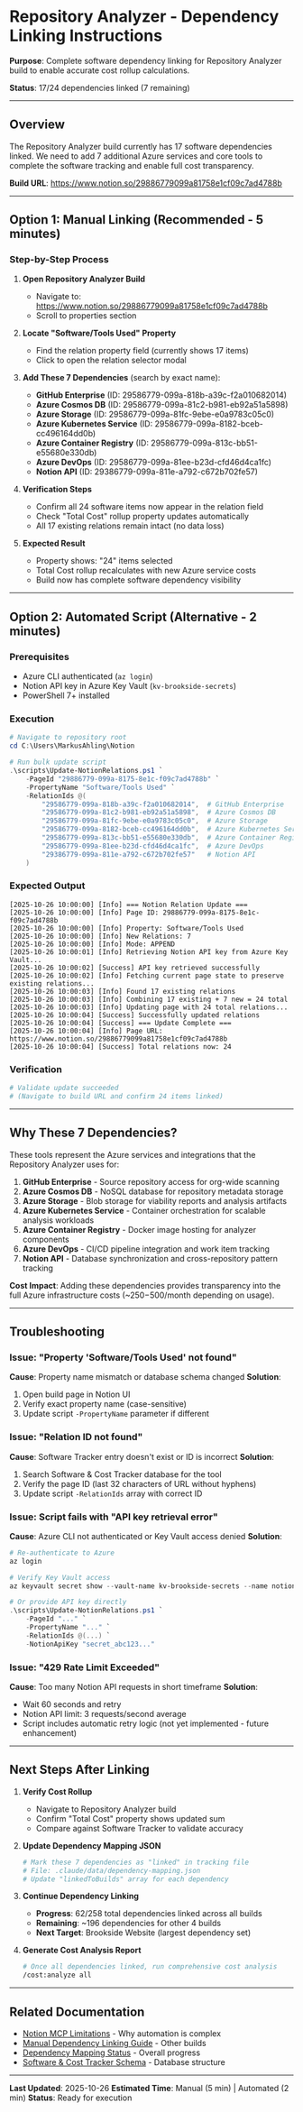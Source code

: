 # Repository Analyzer - Dependency Linking Instructions

**Purpose**: Complete software dependency linking for Repository Analyzer build to enable accurate cost rollup calculations.

**Status**: 17/24 dependencies linked (7 remaining)

---

## Overview

The Repository Analyzer build currently has 17 software dependencies linked. We need to add 7 additional Azure services and core tools to complete the software tracking and enable full cost transparency.

**Build URL**: https://www.notion.so/29886779099a81758e1cf09c7ad4788b

---

## Option 1: Manual Linking (Recommended - 5 minutes)

### Step-by-Step Process

1. **Open Repository Analyzer Build**
   - Navigate to: https://www.notion.so/29886779099a81758e1cf09c7ad4788b
   - Scroll to properties section

2. **Locate "Software/Tools Used" Property**
   - Find the relation property field (currently shows 17 items)
   - Click to open the relation selector modal

3. **Add These 7 Dependencies** (search by exact name):
   - **GitHub Enterprise** (ID: 29586779-099a-818b-a39c-f2a010682014)
   - **Azure Cosmos DB** (ID: 29586779-099a-81c2-b981-eb92a51a5898)
   - **Azure Storage** (ID: 29586779-099a-81fc-9ebe-e0a9783c05c0)
   - **Azure Kubernetes Service** (ID: 29586779-099a-8182-bceb-cc496164dd0b)
   - **Azure Container Registry** (ID: 29586779-099a-813c-bb51-e55680e330db)
   - **Azure DevOps** (ID: 29586779-099a-81ee-b23d-cfd46d4ca1fc)
   - **Notion API** (ID: 29386779-099a-811e-a792-c672b702fe57)

4. **Verification Steps**
   - Confirm all 24 software items now appear in the relation field
   - Check "Total Cost" rollup property updates automatically
   - All 17 existing relations remain intact (no data loss)

5. **Expected Result**
   - Property shows: "24" items selected
   - Total Cost rollup recalculates with new Azure service costs
   - Build now has complete software dependency visibility

---

## Option 2: Automated Script (Alternative - 2 minutes)

### Prerequisites
- Azure CLI authenticated (`az login`)
- Notion API key in Azure Key Vault (`kv-brookside-secrets`)
- PowerShell 7+ installed

### Execution

```powershell
# Navigate to repository root
cd C:\Users\MarkusAhling\Notion

# Run bulk update script
.\scripts\Update-NotionRelations.ps1 `
    -PageId "29886779-099a-8175-8e1c-f09c7ad4788b" `
    -PropertyName "Software/Tools Used" `
    -RelationIds @(
        "29586779-099a-818b-a39c-f2a010682014",  # GitHub Enterprise
        "29586779-099a-81c2-b981-eb92a51a5898",  # Azure Cosmos DB
        "29586779-099a-81fc-9ebe-e0a9783c05c0",  # Azure Storage
        "29586779-099a-8182-bceb-cc496164dd0b",  # Azure Kubernetes Service
        "29586779-099a-813c-bb51-e55680e330db",  # Azure Container Registry
        "29586779-099a-81ee-b23d-cfd46d4ca1fc",  # Azure DevOps
        "29386779-099a-811e-a792-c672b702fe57"   # Notion API
    )
```

### Expected Output

```
[2025-10-26 10:00:00] [Info] === Notion Relation Update ===
[2025-10-26 10:00:00] [Info] Page ID: 29886779-099a-8175-8e1c-f09c7ad4788b
[2025-10-26 10:00:00] [Info] Property: Software/Tools Used
[2025-10-26 10:00:00] [Info] New Relations: 7
[2025-10-26 10:00:00] [Info] Mode: APPEND
[2025-10-26 10:00:01] [Info] Retrieving Notion API key from Azure Key Vault...
[2025-10-26 10:00:02] [Success] API key retrieved successfully
[2025-10-26 10:00:02] [Info] Fetching current page state to preserve existing relations...
[2025-10-26 10:00:03] [Info] Found 17 existing relations
[2025-10-26 10:00:03] [Info] Combining 17 existing + 7 new = 24 total
[2025-10-26 10:00:03] [Info] Updating page with 24 total relations...
[2025-10-26 10:00:04] [Success] Successfully updated relations
[2025-10-26 10:00:04] [Success] === Update Complete ===
[2025-10-26 10:00:04] [Info] Page URL: https://www.notion.so/29886779099a81758e1cf09c7ad4788b
[2025-10-26 10:00:04] [Success] Total relations now: 24
```

### Verification

```powershell
# Validate update succeeded
# (Navigate to build URL and confirm 24 items linked)
```

---

## Why These 7 Dependencies?

These tools represent the Azure services and integrations that the Repository Analyzer uses for:

1. **GitHub Enterprise** - Source repository access for org-wide scanning
2. **Azure Cosmos DB** - NoSQL database for repository metadata storage
3. **Azure Storage** - Blob storage for viability reports and analysis artifacts
4. **Azure Kubernetes Service** - Container orchestration for scalable analysis workloads
5. **Azure Container Registry** - Docker image hosting for analyzer components
6. **Azure DevOps** - CI/CD pipeline integration and work item tracking
7. **Notion API** - Database synchronization and cross-repository pattern tracking

**Cost Impact**: Adding these dependencies provides transparency into the full Azure infrastructure costs (~$250-$500/month depending on usage).

---

## Troubleshooting

### Issue: "Property 'Software/Tools Used' not found"
**Cause**: Property name mismatch or database schema changed
**Solution**:
1. Open build page in Notion UI
2. Verify exact property name (case-sensitive)
3. Update script `-PropertyName` parameter if different

### Issue: "Relation ID not found"
**Cause**: Software Tracker entry doesn't exist or ID is incorrect
**Solution**:
1. Search Software & Cost Tracker database for the tool
2. Verify the page ID (last 32 characters of URL without hyphens)
3. Update script `-RelationIds` array with correct ID

### Issue: Script fails with "API key retrieval error"
**Cause**: Azure CLI not authenticated or Key Vault access denied
**Solution**:
```powershell
# Re-authenticate to Azure
az login

# Verify Key Vault access
az keyvault secret show --vault-name kv-brookside-secrets --name notion-api-key

# Or provide API key directly
.\scripts\Update-NotionRelations.ps1 `
    -PageId "..." `
    -PropertyName "..." `
    -RelationIds @(...) `
    -NotionApiKey "secret_abc123..."
```

### Issue: "429 Rate Limit Exceeded"
**Cause**: Too many Notion API requests in short timeframe
**Solution**:
- Wait 60 seconds and retry
- Notion API limit: 3 requests/second average
- Script includes automatic retry logic (not yet implemented - future enhancement)

---

## Next Steps After Linking

1. **Verify Cost Rollup**
   - Navigate to Repository Analyzer build
   - Confirm "Total Cost" property shows updated sum
   - Compare against Software Tracker to validate accuracy

2. **Update Dependency Mapping JSON**
   ```powershell
   # Mark these 7 dependencies as "linked" in tracking file
   # File: .claude/data/dependency-mapping.json
   # Update "linkedToBuilds" array for each dependency
   ```

3. **Continue Dependency Linking**
   - **Progress**: 62/258 total dependencies linked across all builds
   - **Remaining**: ~196 dependencies for other 4 builds
   - **Next Target**: Brookside Website (largest dependency set)

4. **Generate Cost Analysis Report**
   ```bash
   # Once all dependencies linked, run comprehensive cost analysis
   /cost:analyze all
   ```

---

## Related Documentation

- [Notion MCP Limitations](./../.claude/docs/notion-mcp-limitations.md) - Why automation is complex
- [Manual Dependency Linking Guide](./../.claude/docs/manual-dependency-linking-guide.md) - Other builds
- [Dependency Mapping Status](./../.claude/docs/dependency-linking-status.md) - Overall progress
- [Software & Cost Tracker Schema](./../.claude/docs/notion-schema.md#software--cost-tracker) - Database structure

---

**Last Updated**: 2025-10-26
**Estimated Time**: Manual (5 min) | Automated (2 min)
**Status**: Ready for execution
